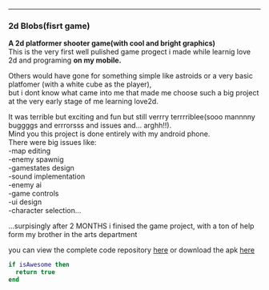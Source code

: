---

### 2d Blobs(fisrt game)

 
**A 2d platformer shooter game(with cool and bright graphics)**  
This is the very first well pulished game progect i made while learnig love 2d and programing __on my mobile.__  

Others would have gone for something simple like astroids or a very basic platfomer (with a white cube as the player),  
but i dont know what came into me that made me choose such a big project at the very early stage of me learning love2d.  

It was terrible but exciting and fun but still verrry terrrriblee(sooo mannnny buggggs and errrorsss and issues and... arghh!!).  
Mind you this project is done entirely with my android phone.  
There were big issues like:  
    -map editing  
    -enemy spawnig  
    -gamestates design  
    -sound implementation  
    -enemy ai  
    -game controls  
    -ui design  
    -character selection...  

...surpisingly after 2 MONTHS i finised the game project, with a ton of help form my brother in the arts department  

you can view the complete code repository [here](../blob/master/LICENSE) or download the apk [here](../blob/master/LICENSE)  

```lua
if isAwesome then
  return true
end
```
